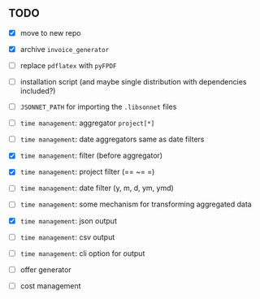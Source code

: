 ## TODO

* [x] move to new repo

* [x] archive `invoice_generator`

* [ ] replace `pdflatex` with `pyFPDF`

* [ ] installation script (and maybe single distribution with
  dependencies included?)

* [ ] `JSONNET_PATH` for importing the `.libsonnet` files

* [ ] `time management`: aggregator `project[*]`

* [ ] `time management`: date aggregators same as date filters

* [x] `time management`: filter (before aggregator)

* [x] `time management`: project filter (== ~= \=)

* [ ] `time management`: date filter (y, m, d, ym, ymd)

* [ ] `time management`: some mechanism for transforming aggregated
                         data

* [x] `time management`: json output

* [ ] `time management`: csv output

* [ ] `time management`: cli option for output

* [ ] offer generator

* [ ] cost management
